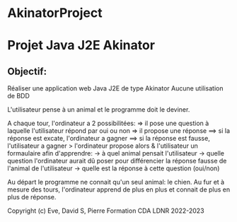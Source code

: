 # AkinatorProject

# **Projet Java J2E Akinator**

<h2 style="text-style: underline">Objectif:</h2>

Réaliser une application web Java J2E de type Akinator
Aucune utilisation de BDD

L'utilisateur pense à un animal et le programme doit le deviner.

<p>
A chaque tour, l'ordinateur a 2 possibilitées:
    => il pose une question à laquelle l'utilisateur répond par oui ou non
    => il propose une réponse
        ==> si la réponse est excate, l'ordinateur a gagner
        ==> si la réponse est fausse, l'utilisateur a gagner > l'ordinateur propose alors & l'utilisateur un formaulaire afin d'apprendre:
            -> à quel animal pensait l'utilisateur
            -> quelle question l'ordinateur aurait dû poser pour différencier la réponse fausse de l'animal de l'utilisateur
            -> quelle est la réponse à cette question (oui/non)
</p>

Au départ le programme ne connait qu'un seul animal: le chien.
Au fur et à mesure des tours, l'ordinateur apprend de plus en plus et connait de plus en plus de réponse.

Copyright (c) Eve, David S, Pierre
Formation CDA LDNR 2022-2023
